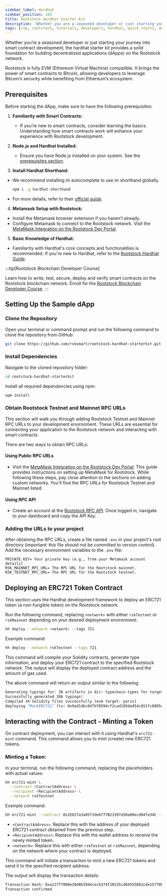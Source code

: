 ```yaml
---
sidebar_label: Hardhat
sidebar_position: 103
title: Rootstock Hardhat Starter Kit
description: 'Whether you are a seasoned developer or just starting your journey into smart contract development, the hardhat starter kit provides a solid foundation for building decentralized applications (dApps) on the Rootstock network.'
tags: [rsk, rootstock, tutorials, developers, hardhat, quick starts, dApps, smart contracts]
---
```


Whether you’re a seasoned developer or just starting your journey into smart contract development, the hardhat starter kit provides a solid foundation for building decentralized applications (dApps) on the Rootstock network.

Rootstock is fully EVM (Ethereum Virtual Machine) compatible. It brings the power of smart contracts to Bitcoin, allowing developers to leverage Bitcoin’s security while benefiting from Ethereum’s ecosystem.

## Prerequisites

Before starting the dApp, make sure to have the following prerequisites:

1. **Familiarity with Smart Contracts:**
   - If you’re new to smart contracts, consider learning the basics. Understanding how smart contracts work will enhance your experience with Rootstock development.

2. **Node.js and Hardhat Installed:**
   - Ensure you have Node.js installed on your system. See the [prerequisites section](/developers/requirements/#installing-nodejs-and-npm).

3. **Install Hardhat Shorthand:**
- We recommend installing `hh` autocomplete to use `hh` shorthand globally.

     ```bash
     npm i -g hardhat-shorthand
     ```
- For more details, refer to their [official guide](https://hardhat.org/guides/shorthand.html).

4. **Metamask Setup with Rootstock:**
- Install the Metamask browser extension if you haven’t already.
- Configure Metamask to connect to the Rootstock network. Visit the [MetaMask Integration on the Rootstock Dev Portal](/dev-tools/wallets/metamask/).

5. **Basic Knowledge of Hardhat:**
- Familiarity with Hardhat's core concepts and functionalities is recommended. If you're new to Hardhat, refer to the [Rootstock Hardhat Guide](/developers/smart-contracts/hardhat/).

:::tip[Rootstock Blockchain Developer Course]

Learn how to write, test, secure, deploy and verify smart contracts on the Rootstock blockchain network. Enroll for the [Rootstock Blockchain Developer Course](/resources/courses/).
:::

## Setting Up the Sample dApp

### Clone the Repository

Open your terminal or command prompt and run the following command to clone the repository from GitHub:

```bash
git clone https://github.com/rsksmart/rootstock-hardhat-starterkit.git
```

### Install Dependencies

Navigate to the cloned repository folder:

```bash
cd rootstock-hardhat-starterkit
```

Install all required dependencies using npm:

```bash
npm install
```

### Obtain Rootstock Testnet and Mainnet RPC URLs

This section will walk you through adding Rootstock Testnet and Mainnet RPC URLs to your development environment. These URLs are essential for connecting your application to the Rootstock network and interacting with smart contracts.

There are two ways to obtain RPC URLs:

#### Using Public RPC URLs

- Visit the [MetaMask Integration on the Rootstock Dev Portal](/dev-tools/wallets/metamask/). This guide provides instructions on setting up MetaMask for Rootstock. While following these steps, pay close attention to the sections on adding custom networks. You'll find the RPC URLs for Rootstock Testnet and Mainnet listed.

#### Using RPC API
- Create an account at the [Rootstock RPC API](https://rpc.rootstock.io/). Once logged in, navigate to your dashboard and copy the API Key. 


### Adding the URLs to your project

After obtaining the RPC URLs, create a file named `.env` in your project's root directory (important: this file should not be committed to version control). Add the necessary environment variables to the `.env` file:
```
PRIVATE_KEY= Your private key (e.g., from your Metamask account details).
RSK_MAINNET_RPC_URL= The RPC URL for the Rootstock mainnet.
RSK_TESTNET_RPC_URL= The RPC URL for the Rootstock testnet.
```

## Deploying an ERC721 Token Contract
This section uses the Hardhat development framework to deploy an ERC721 token (a non-fungible token) on the Rootstock network.

Run the following command, replacing `<network>` with either `rskTestnet` or `rskMainnet` depending on your desired deployment environment:

```bash
hh deploy --network <network> --tags 721
```
Example command:
```bash
hh deploy --network rskTestnet --tags 721
```
This command will compile your Solidity contracts, generate type information, and deploy your ERC721 contract to the specified Rootstock network. The output will display the deployed contract address and the amount of gas used.

The above command will return an output similar to the following:

```bash
Generating typings for: 36 artifacts in dir: typechain-types for target: ethers-v6
Successfully generated 106 typings!
Compiled 34 Solidity files successfully (evm target: paris).
deploying "MockERC721" (tx: 0x9ad1dbc047b78594cf2cad105ded54c851fc0895ae69e4381908fecedd0ee3fc)...: deployed at 0x2E027a3a05f3de6777B23397a50a60ecd04fe34C with 2849621 gas
```

## Interacting with the Contract - Minting a Token
On contract deployment, you can interact with it using Hardhat's `erc721-mint` command. This command allows you to mint (create) new ERC721 tokens.

### Minting a Token:
In your terminal, run the following command, replacing the placeholders with actual values:

```bash
hh erc721-mint \
  --contract <ContractAddress> \
  --recipient <RecipientAddress> \
  --network rskTestnet
```
Example command:
```bash
hh erc721-mint --contract 0x2E027a3a05f3de6777B23397a50a60ecd04fe34C --recipient 0xB0f22816750851D18aD9bd54c32C5e09D1940F7d --network rskTestnet
```
- `<ContractAddress>`: Replace this with the address of your deployed ERC721 contract obtained from the previous step.
- `<RecipientAddress>`: Replace this with the wallet address to receive the newly minted token.
- `<network>`: Replace this with either `rskTestnet` or `rskMainnet`, depending on the network where your contract is deployed.

This command will initiate a transaction to mint a new ERC721 tokens and send it to the specified recipient address. 

The output will display the transaction details:

```bash
Transaction Hash: 0xa127ff008e20d8b3944cecb374f28535cd84555881cde157708ec5545603a4e4
Transaction confirmed
```
